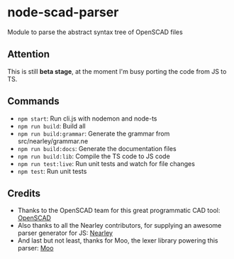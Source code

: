 # node-scad-parser
Module to parse the abstract syntax tree of OpenSCAD files

## Attention
This is still **beta stage**, at the moment I'm busy porting the code from JS to TS.

## Commands
* ```npm start```: Run cli.js with nodemon and node-ts
* ```npm run build```: Build all
* ```npm run build:grammar```: Generate the grammar from src/nearley/grammar.ne
* ```npm run build:docs```: Generate the documentation files
* ```npm run build:lib```: Compile the TS code to JS code
* ```npm run test:live```: Run unit tests and watch for file changes
* ```npm test```: Run unit tests

## Credits
* Thanks to the OpenSCAD team for this great programmatic CAD tool: [OpenSCAD](https://github.com/openscad/openscad)
* Also thanks to all the Nearley contributors, for supplying an awesome parser generator for JS: [Nearley](https://github.com/Hardmath123/nearley/)
* And last but not least, thanks for Moo, the lexer library powering this parser: [Moo](https://github.com/tjvr/moo/)
